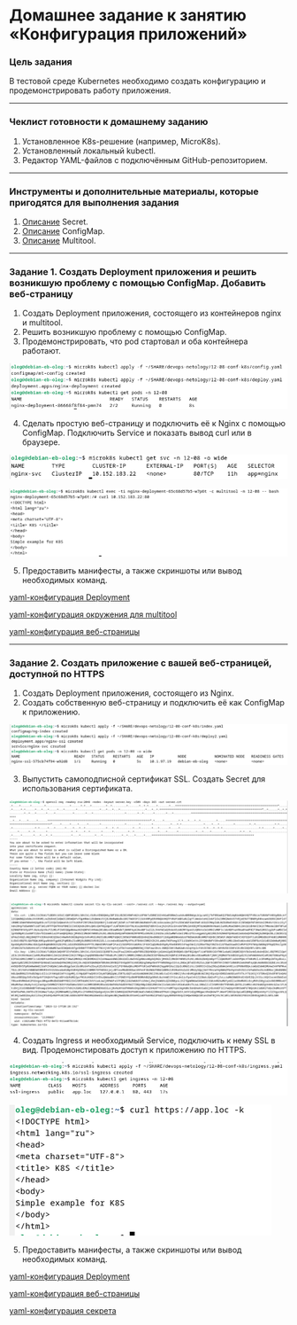 # Домашнее задание к занятию «Конфигурация приложений»

### Цель задания

В тестовой среде Kubernetes необходимо создать конфигурацию и продемонстрировать работу приложения.

------

### Чеклист готовности к домашнему заданию

1. Установленное K8s-решение (например, MicroK8s).
2. Установленный локальный kubectl.
3. Редактор YAML-файлов с подключённым GitHub-репозиторием.

------

### Инструменты и дополнительные материалы, которые пригодятся для выполнения задания

1. [Описание](https://kubernetes.io/docs/concepts/configuration/secret/) Secret.
2. [Описание](https://kubernetes.io/docs/concepts/configuration/configmap/) ConfigMap.
3. [Описание](https://github.com/wbitt/Network-MultiTool) Multitool.

------

### Задание 1. Создать Deployment приложения и решить возникшую проблему с помощью ConfigMap. Добавить веб-страницу

1. Создать Deployment приложения, состоящего из контейнеров nginx и multitool.
2. Решить возникшую проблему с помощью ConfigMap.
3. Продемонстрировать, что pod стартовал и оба контейнера работают.

![12-08-01](./12-08-01.png)

4. Сделать простую веб-страницу и подключить её к Nginx с помощью ConfigMap. Подключить Service и показать вывод curl или в браузере.

![12-08-02](./12-08-02.png)

![12-08-03](./12-08-03.png)

5. Предоставить манифесты, а также скриншоты или вывод необходимых команд.

[yaml-конфигурация Deployment](./deploy.yaml)

[yaml-конфигурация окружения для multitool](./config.yaml)

[yaml-конфигурация веб-страницы](./index.yaml)

------

### Задание 2. Создать приложение с вашей веб-страницей, доступной по HTTPS 

1. Создать Deployment приложения, состоящего из Nginx.
2. Создать собственную веб-страницу и подключить её как ConfigMap к приложению.

![12-08-05](./12-08-05.png)

3. Выпустить самоподписной сертификат SSL. Создать Secret для использования сертификата.

![12-08-04](./12-08-04.png)

![12-08-06](./12-08-06.png)

4. Создать Ingress и необходимый Service, подключить к нему SSL в вид. Продемонстировать доступ к приложению по HTTPS.

![12-08-07](./12-08-07.png)

![12-08-08](./12-08-08.png)

5. Предоставить манифесты, а также скриншоты или вывод необходимых команд.

[yaml-конфигурация Deployment](./deploy2.yaml)

[yaml-конфигурация веб-страницы](./index.yaml)

[yaml-конфигурация секрета](./secret.yaml)
